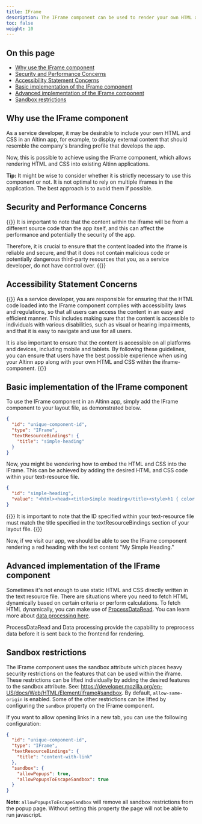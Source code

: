 ```yaml
---
title: IFrame
description: The IFrame component can be used to render your own HTML and CSS within an Altinn app.
toc: false
weight: 10
---
```


## On this page

- [Why use the IFrame component](/app/development/ux/components/iframe/#why-use-the-iframe-component)
- [Security and Performance Concerns](/app/development/ux/components/iframe/#security-and-performance-concerns)
- [Accessibility Statement Concerns](/app/development/ux/components/iframe/#accessibility-statement-concerns)
- [Basic implementation of the IFrame component](/app/development/ux/components/iframe/#basic-implementation-of-the-iframe-component)
- [Advanced implementation of the IFrame component](/app/development/ux/components/iframe/#advanced-implementation-of-the-iframe-component)
- [Sandbox restrictions](/app/development/ux/components/iframe/#sandbox-restrictions)

## Why use the IFrame component

As a service developer, it may be desirable to include your own HTML and CSS in an Altinn app, for example, to display external content that should resemble the company's branding profile that develops the app.

Now, this is possible to achieve using the IFrame component, which allows rendering HTML and CSS into existing Altinn applications.

**Tip:** It might be wise to consider whether it is strictly necessary to use this component or not. It is not optimal to rely on multiple iframes in the application. The best approach is to avoid them if possible.

## Security and Performance Concerns

{{<notice warning>}}
It is important to note that the content within the iframe will be from a different source code than the app itself, and this can affect the performance and potentially the security of the app.

Therefore, it is crucial to ensure that the content loaded into the iframe is reliable and secure, and that it does not contain malicious code or potentially dangerous third-party resources that you, as a service developer, do not have control over.
{{</notice>}}

## Accessibility Statement Concerns

{{<notice info>}}
As a service developer, you are responsible for ensuring that the HTML code loaded into the IFrame component complies with accessibility laws and regulations, so that all users can access the content in an easy and efficient manner. This includes making sure that the content is accessible to individuals with various disabilities, such as visual or hearing impairments, and that it is easy to navigate and use for all users.

It is also important to ensure that the content is accessible on all platforms and devices, including mobile and tablets. By following these guidelines, you can ensure that users have the best possible experience when using your Altinn app along with your own HTML and CSS within the iframe-component.
{{</notice>}}

## Basic implementation of the IFrame component

To use the IFrame component in an Altinn app, simply add the IFrame component to your layout file, as demonstrated below.

```json
{
  "id": "unique-component-id",
  "type": "IFrame",
  "textResourceBindings": {
    "title": "simple-heading"
  }
}
```

Now, you might be wondering how to embed the HTML and CSS into the IFrame. This can be achieved by adding the desired HTML and CSS code within your text-resource file.

```json
{
  "id": "simple-heading",
  "value": "<html><head><title>Simple Heading</title><style>h1 { color: red; }</style></head><body><h1>My simple heading</h1></html>"
}
```

{{<notice info>}}
It is important to note that the ID specified within your text-resource file must match the title specified in the textResourceBindings section of your layout file.
{{</notice>}}

Now, if we visit our app, we should be able to see the IFrame component rendering a red heading with the text content "My Simple Heading."

## Advanced implementation of the IFrame component

Sometimes it's not enough to use static HTML and CSS directly written in the text resource file. There are situations where you need to fetch HTML dynamically based on certain criteria or perform calculations.
To fetch HTML dynamically, you can make use of [ProcessDataRead](/app/development/configuration/stateless/#populating-data). You can learn more about [data processing here](/app/development/logic/dataprocessing).

ProcessDataRead and Data processing provide the capability to preprocess data before it is sent back to the frontend for rendering.

## Sandbox restrictions

The IFrame component uses the sandbox attribute which places heavy security restrictions on the features that can be used within the iframe.
These restrictions can be lifted individually by adding the desired features to the sandbox attribute. See: <https://developer.mozilla.org/en-US/docs/Web/HTML/Element/iframe#sandbox>.
By default, `allow-same-origin` is enabled. Some of the other restrictions can be lifted by configuring the `sandbox` property on the IFrame component.

If you want to allow opening links in a new tab, you can use the following configuration:

```json
{
  "id": "unique-component-id",
  "type": "IFrame",
  "textResourceBindings": {
    "title": "content-with-link"
  },
  "sandbox": {
    "allowPopups": true,
    "allowPopupsToEscapeSandbox": true
  }
}
```

**Note**: `allowPopupsToEscapeSandbox` will remove all sandbox restrictions from the popup page. Without setting this property the page will not be able to run javascript.
